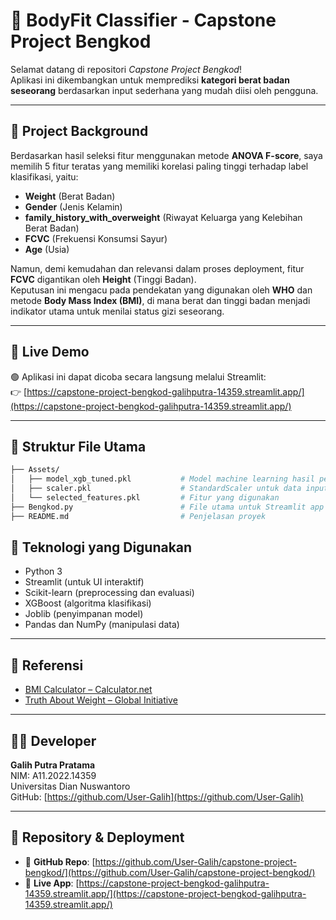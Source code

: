 # 💪 BodyFit Classifier - Capstone Project Bengkod

Selamat datang di repositori *Capstone Project Bengkod*!  
Aplikasi ini dikembangkan untuk memprediksi **kategori berat badan seseorang** berdasarkan input sederhana yang mudah diisi oleh pengguna.

---

## 📘 Project Background

Berdasarkan hasil seleksi fitur menggunakan metode **ANOVA F-score**, saya memilih 5 fitur teratas yang memiliki korelasi paling tinggi terhadap label klasifikasi, yaitu:

- **Weight** (Berat Badan)  
- **Gender** (Jenis Kelamin)  
- **family_history_with_overweight** (Riwayat Keluarga yang Kelebihan Berat Badan)  
- **FCVC** (Frekuensi Konsumsi Sayur)  
- **Age** (Usia)  

Namun, demi kemudahan dan relevansi dalam proses deployment, fitur **FCVC** digantikan oleh **Height** (Tinggi Badan).  
Keputusan ini mengacu pada pendekatan yang digunakan oleh **WHO** dan metode **Body Mass Index (BMI)**, di mana berat dan tinggi badan menjadi indikator utama untuk menilai status gizi seseorang.

---

## 🚀 Live Demo

🟢 Aplikasi ini dapat dicoba secara langsung melalui Streamlit:  
👉 [https://capstone-project-bengkod-galihputra-14359.streamlit.app/](https://capstone-project-bengkod-galihputra-14359.streamlit.app/)

---

## 📂 Struktur File Utama

```bash
├── Assets/
│   ├── model_xgb_tuned.pkl           # Model machine learning hasil pelatihan
│   ├── scaler.pkl                    # StandardScaler untuk data input
│   └── selected_features.pkl         # Fitur yang digunakan
├── Bengkod.py                        # File utama untuk Streamlit app
├── README.md                         # Penjelasan proyek

```
## 🧠 Teknologi yang Digunakan

- Python 3
- Streamlit (untuk UI interaktif)
- Scikit-learn (preprocessing dan evaluasi)
- XGBoost (algoritma klasifikasi)
- Joblib (penyimpanan model)
- Pandas dan NumPy (manipulasi data)

---

## 🔗 Referensi

- [BMI Calculator – Calculator.net](https://www.calculator.net/bmi-calculator.html)  
- [Truth About Weight – Global Initiative](https://www.truthaboutweight.global/)

---

## 👨‍💻 Developer

**Galih Putra Pratama**  
NIM: A11.2022.14359  
Universitas Dian Nuswantoro  
GitHub: [https://github.com/User-Galih](https://github.com/User-Galih)

---

## 📎 Repository & Deployment

- 🔗 **GitHub Repo**: [https://github.com/User-Galih/capstone-project-bengkod/](https://github.com/User-Galih/capstone-project-bengkod/)
- 🚀 **Live App**: [https://capstone-project-bengkod-galihputra-14359.streamlit.app/](https://capstone-project-bengkod-galihputra-14359.streamlit.app/)
